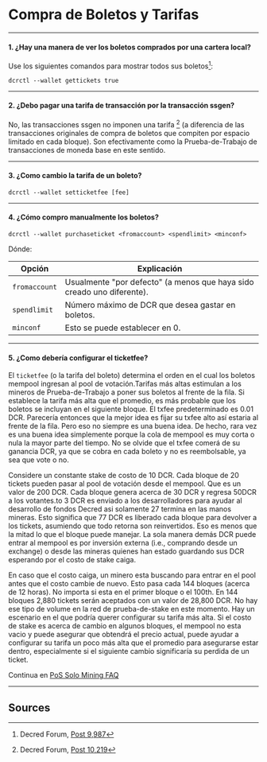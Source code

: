 # <i class="fa fa-ticket"></i> Compra de Boletos y Tarifas

---

#### 1. ¿Hay una manera de ver los boletos comprados por una cartera local?

Use los siguientes comandos para mostrar todos sus boletos[^9987]:

```no-highlight
dcrctl --wallet gettickets true
```

---

#### 2. ¿Debo pagar una tarifa de transacción por la transacción ssgen?

No, las transacciones ssgen no imponen una tarifa [^ 10219] (a diferencia de las transacciones originales de compra de boletos que compiten por espacio limitado en cada bloque). Son efectivamente como la Prueba-de-Trabajo de transacciones de moneda base en este sentido.

---

#### 3. ¿Como cambio la tarifa de un boleto?

```no-highlight
dcrctl --wallet setticketfee [fee]
```

---

#### 4. ¿Cómo compro manualmente los boletos? 

```no-highlight
dcrctl --wallet purchaseticket <fromaccount> <spendlimit> <minconf>
```

Dónde:

Opción        | Explicación
---           | ---
`fromaccount` | Usualmente "por defecto" (a menos que haya sido creado uno diferente).
`spendlimit`  | Número máximo de DCR que desea gastar en boletos.
`minconf`     | Esto se puede establecer en 0.

---

#### 5. ¿Como debería configurar el ticketfee?

El `ticketfee` (o la tarifa del boleto) determina el orden en el cual los boletos mempool ingresan al pool de votación.Tarifas más altas estimulan a los mineros de Prueba-de-Trabajo a poner sus boletos al frente de la fila. Si establece la tarifa más alta que el promedio, es más probable que los boletos se incluyan en el siguiente bloque. El txfee predeterminado es 0.01 DCR. Parecería entonces que la mejor idea es fijar su txfee alto así estaria al frente de la fila. Pero eso no siempre es una buena idea. De hecho, rara vez es una buena idea simplemente porque la cola de mempool es muy corta o nula la mayor parte del tiempo. No se olvide que el txfee comerá de su ganancia DCR, ya que se cobra en cada boleto y no es reembolsable, ya sea que vote o no.

Considere un constante stake de costo de 10 DCR. Cada bloque de 20 tickets pueden pasar al pool de votación desde el mempool. Que es un valor de 200 DCR. Cada bloque genera acerca de 30 DCR y regresa 50DCR a los votantes.to 3 DCR es enviado a los desarrolladores para ayudar al desarrollo de fondos Decred asi solamente 27 termina en las manos mineras.  Esto significa que 77 DCR es liberado cada bloque para devolver a los tickets, asumiendo que todo retorna son reinvertidos. Eso es menos que la mitad lo que el bloque puede manejar. La sola manera demás DCR puede entrar al mempool es por inversión externa (i.e., comprando desde un exchange) o desde las mineras quienes han estado guardando sus DCR esperando por el costo de stake caiga.

En caso que el costo caiga, un minero esta buscando para entrar en el pool antes que el costo cambie de nuevo. Esto pasa cada 144 bloques (acerca de 12 horas). No importa si esta en el primer bloque  o el 100th. En 144 bloques 2,880 tickets serán aceptados con un valor de 28,800 DCR. No hay ese tipo de volume en la red de prueba-de-stake en este momento.  Hay un escenario en el que podría querer configurar su tarifa más alta. Si el costo de stake es acerca de cambio en algunos bloques, el mempool no esta vacio y puede asegurar que obtendrá el precio actual, puede ayudar a configurar su tarifa un poco más alta que el promedio para asegurarse estar dentro, especialmente si el siguiente cambio significaría su perdida de un ticket.

Continua en [PoS Solo Mining FAQ](/faq/proof-of-stake/solo-mining.md)

---

## **<i class="fa fa-book"></i> Sources**

[^9987]: Decred Forum, [Post 9,987](https://forum.decred.org/threads/582/page-2#post-9987)
[^10219]: Decred Forum, [Post 10,219](https://forum.decred.org/threads/180/page-6#post-10219)

